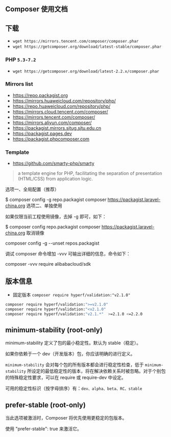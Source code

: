## Composer 使用文档

## 下载

- `wget https://mirrors.tencent.com/composer/composer.phar`
- `wget https://getcomposer.org/download/latest-stable/composer.phar`

### PHP `5.3-7.2`
- `wget https://getcomposer.org/download/latest-2.2.x/composer.phar`

### Mirrors list

- https://repo.packagist.org
- https://mirrors.huaweicloud.com/repository/php/
- https://repo.huaweicloud.com/repository/php/
- https://mirrors.cloud.tencent.com/composer/
- https://mirrors.tencent.com/composer/
- https://mirrors.aliyun.com/composer/
- https://packagist.mirrors.sjtug.sjtu.edu.cn
- https://packagist.pages.dev
- https://packagist.phpcomposer.com


### Template
- https://github.com/smarty-php/smarty
> a template engine for PHP, facilitating the separation of presentation (HTML/CSS) from application logic.

选项一、全局配置（推荐）

$ composer config -g repo.packagist composer https://packagist.laravel-china.org
选项二、单独使用

如果仅限当前工程使用镜像，去掉 -g 即可，如下：

$ composer config repo.packagist composer https://packagist.laravel-china.org
取消镜像

composer config -g --unset repos.packagist

调试
composer 命令增加 -vvv 可输出详细的信息，命令如下：

composer -vvv require alibabacloud/sdk


## 版本信息

- 固定版本
`composer require hyperf/validation:"v2.1.0"`

```bash
composer require hyperf/validation:">=v2.1.0"
composer require hyperf/validation:"<v2.1.0"
composer require hyperf/validation:"v2.1.*"  >=2.1.0 <=2.2.0
```

## minimum-stability (root-only)

minimum-stability 定义了包的最小稳定性。默认为 stable（稳定）。

如果你依赖于一个 dev（开发版本）包，你应该明确的进行定义。

`minimum-stability` 会对每个包的所有版本都会进行稳定性检查，低于 `minimum-stability` 所设定的最低稳定性的版本，将在解决依赖关系时被忽略。对于个别包的特殊稳定性要求，可以在 require 或 require-dev 中设定。

可用的稳定性标识（按字母排序）有：`dev、alpha、beta、RC、stable`

## prefer-stable (root-only)
当此选项被激活时，Composer 将优先使用更稳定的包版本。

使用 "prefer-stable": true 来激活它。